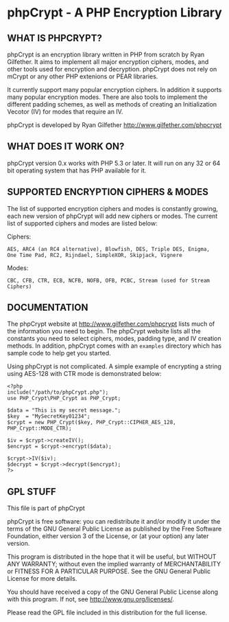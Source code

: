 phpCrypt - A PHP Encryption Library
=====================================================

WHAT IS PHPCRYPT?
-----------------

phpCrypt is an encryption library written in PHP from scratch by
Ryan Gilfether. It aims to implement all major encryption ciphers, modes,
and other tools used for encryption and decryption. phpCrypt does not rely
on mCrypt or any other PHP extenions or PEAR libraries.

It currently support many popular encryption ciphers. In addition it
supports many popular encryption modes. There are also tools to implement
the different padding schemes, as well as methods of creating an
Initialization Vecotor (IV) for modes that require an IV.

phpCrypt is developed by Ryan Gilfether <http://www.gilfether.com/phpcrypt>

WHAT DOES IT WORK ON?
---------------------

phpCrypt version 0.x works with PHP 5.3 or later. It will run on any
32 or 64 bit operating system that has PHP available for it.

SUPPORTED ENCRYPTION CIPHERS & MODES
------------------------------------
The list of supported encryption ciphers and modes is constantly growing, each
new version of phpCrypt will add new ciphers or modes. The current list of
supported ciphers and modes are listed below:

Ciphers:

  	AES, ARC4 (an RC4 alternative), Blowfish, DES, Triple DES, Enigma,
	One Time Pad, RC2, Rijndael, SimpleXOR, Skipjack, Vignere

Modes:

	CBC, CFB, CTR, ECB, NCFB, NOFB, OFB, PCBC, Stream (used for Stream Ciphers)

DOCUMENTATION
-------------

The phpCrypt website at http://www.gilfether.com/phpcrypt lists much of the
information you need to begin. The phpCrypt website lists all the constants
you need to select ciphers,	modes, padding type, and IV creation methods.
In addition, phpCrypt comes with an `examples` directory which has sample code
to help get you started.

Using phpCrypt is not complicated. A simple example of encrypting a string
using AES-128 with CTR mode is demonstrated below:

	<?php
	include("/path/to/phpCrypt.php");
	use PHP_Crypt\PHP_Crypt as PHP_Crypt;

	$data = "This is my secret message.";
	$key  = "MySecretKey01234";
	$crypt = new PHP_Crypt($key, PHP_Crypt::CIPHER_AES_128, PHP_Crypt::MODE_CTR);

	$iv = $crypt->createIV();
	$encrypt = $crypt->encrypt($data);

	$crypt->IV($iv);
	$decrypt = $crypt->decrypt($encrypt);
	?>

GPL STUFF
---------

This file is part of phpCrypt

phpCrypt is free software: you can redistribute it and/or modify
it under the terms of the GNU General Public License as published by
the Free Software Foundation, either version 3 of the License, or
(at your option) any later version.

This program is distributed in the hope that it will be useful,
but WITHOUT ANY WARRANTY; without even the implied warranty of
MERCHANTABILITY or FITNESS FOR A PARTICULAR PURPOSE.  See the
GNU General Public License for more details.

You should have received a copy of the GNU General Public License
along with this program.  If not, see <http://www.gnu.org/licenses/>.

Please read the GPL file included in this distribution for the full license.
